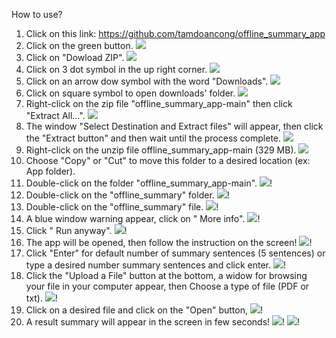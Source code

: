 How to use?
1. Click on this link: https://github.com/tamdoancong/offline_summary_app
2. Click on the green button.
   ![](https://github.com/tamdoancong/offline_summary_app/blob/main/picture/deliver1/g1.png)
3. Click on "Dowload ZIP".
   ![](https://github.com/tamdoancong/offline_summary_app/blob/main/picture/deliver1/g2.png)
4. Click on 3 dot symbol in the up right corner.
   ![](https://github.com/tamdoancong/offline_summary_app/blob/main/picture/deliver1/g3.png)
5. Click on an arrow dow symbol with the word "Downloads".
   ![](https://github.com/tamdoancong/offline_summary_app/blob/main/picture/deliver1/g4.png)
6. Click on square symbol to open downloads' folder.
   ![](https://github.com/tamdoancong/offline_summary_app/blob/main/picture/deliver1/g5.png)
7. Right-click on the zip file "offline_summary_app-main" then click "Extract All...".
   ![](https://github.com/tamdoancong/offline_summary_app/blob/main/picture/deliver1/g6.png)
8. The window "Select Destination and Extract files" will appear, then click the "Extract button" and then wait until the process complete.
   ![](https://github.com/tamdoancong/offline_summary_app/blob/main/picture/deliver1/g7.png)
9. Right-click on the unzip file offline_summary_app-main (329 MB).
   ![](https://github.com/tamdoancong/offline_summary_app/blob/main/picture/deliver1/g8.png)
10. Choose "Copy" or "Cut" to move this folder to a desired location (ex: App folder).
11. Double-click on the folder "offline_summary_app-main".
   ![](https://github.com/tamdoancong/offline_summary_app/blob/main/picture/deliver1/g9.png)!
12. Double-click on the  "offline_summary" folder.
   ![](https://github.com/tamdoancong/offline_summary_app/blob/main/picture/deliver1/g10.png)!
13. Double-click on the "offline_summary" file.
   ![](https://github.com/tamdoancong/offline_summary_app/blob/main/picture/deliver1/g11.png)!
14. A blue window warning appear, click on " More info".
   ![](https://github.com/tamdoancong/offline_summary_app/blob/main/picture/deliver1/g12.png)!
15. Click " Run anyway".
   ![](https://github.com/tamdoancong/offline_summary_app/blob/main/picture/deliver1/g13.png)!
16. The app will be opened, then follow the instruction on the screen!
   ![](https://github.com/tamdoancong/offline_summary_app/blob/main/picture/deliver1/g15.png)!
17. Click "Enter" for default number of summary sentences (5 sentences) or type a desired number summary sentences and click enter.
   ![](https://github.com/tamdoancong/offline_summary_app/blob/main/picture/deliver1/g16.png)!
18. Click the "Upload a File" button at the bottom, a widow for browsing your file in your computer appear, then Choose a type of file (PDF or txt).
   ![](https://github.com/tamdoancong/offline_summary_app/blob/main/picture/deliver1/g17.png)!
19. Click on a desired file and click on the "Open" button, 
    ![](https://github.com/tamdoancong/offline_summary_app/blob/main/picture/deliver1/g18.png)!
20. A result summary will appear in the screen in few seconds!
    ![](https://github.com/tamdoancong/offline_summary_app/blob/main/picture/deliver1/g19.png)!
    ![](https://github.com/tamdoancong/offline_summary_app/blob/main/picture/deliver1/g20.png)!
